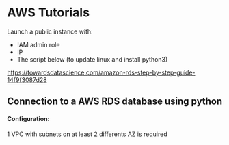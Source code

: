 # AWS Tutorials

Launch a public instance with:
  - IAM admin role
  - IP
  - The script below (to update linux and install python3)

https://towardsdatascience.com/amazon-rds-step-by-step-guide-14f9f3087d28

## Connection to a AWS RDS database using python

#### Configuration:
1 VPC with subnets on at least 2 differents AZ is required
